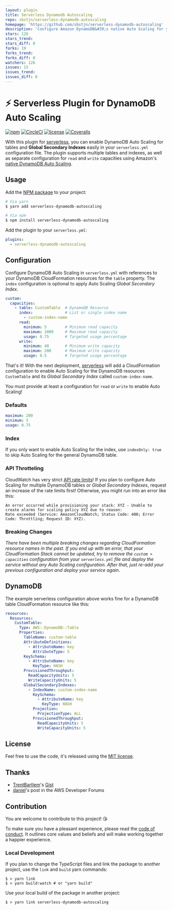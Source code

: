 ```yaml
---
layout: plugin
title: Serverless Dynamodb Autoscaling
repo: sbstjn/serverless-dynamodb-autoscaling
homepage: 'https://github.com/sbstjn/serverless-dynamodb-autoscaling'
description: 'Configure Amazon DynamoDB&#39;s native Auto Scaling for your table capacities.'
stars: 126
stars_trend: 
stars_diff: 0
forks: 19
forks_trend: 
forks_diff: 0
watchers: 126
issues: 15
issues_trend: 
issues_diff: 0
---
```



# ⚡️ Serverless Plugin for DynamoDB Auto Scaling

[![npm](https://img.shields.io/npm/v/serverless-dynamodb-autoscaling.svg)](https://www.npmjs.com/package/serverless-dynamodb-autoscaling)
[![CircleCI](https://img.shields.io/circleci/project/github/sbstjn/serverless-dynamodb-autoscaling/master.svg)](https://circleci.com/gh/sbstjn/serverless-dynamodb-autoscaling)
[![license](https://img.shields.io/github/license/sbstjn/serverless-dynamodb-autoscaling.svg)](https://github.com/sbstjn/serverless-dynamodb-autoscaling/blob/master/LICENSE.md)
[![Coveralls](https://img.shields.io/coveralls/sbstjn/serverless-dynamodb-autoscaling.svg)](https://coveralls.io/github/sbstjn/serverless-dynamodb-autoscaling)

With this plugin for [serverless](https://serverless.com), you can enable DynamoDB Auto Scaling for tables and **Global Secondary Indexes** easily in your `serverless.yml` configuration file. The plugin supports multiple tables and indexes, as well as separate configuration for `read` and `write` capacities using Amazon's [native DynamoDB Auto Scaling](https://aws.amazon.com/blogs/aws/new-auto-scaling-for-amazon-dynamodb/).

## Usage

Add the [NPM package](https://www.npmjs.com/package/serverless-dynamodb-autoscaling) to your project:

```bash
# Via yarn
$ yarn add serverless-dynamodb-autoscaling

# Via npm
$ npm install serverless-dynamodb-autoscaling
```

Add the plugin to your `serverless.yml`:

```yaml
plugins:
  - serverless-dynamodb-autoscaling
```

## Configuration

Configure DynamoDB Auto Scaling in `serverless.yml` with references to your DynamoDB CloudFormation resources for the `table` property. The `index` configuration is optional to apply Auto Scaling *Global Secondary Index*.

```yaml
custom:
  capacities:
    - table: CustomTable  # DynamoDB Resource
      index:              # List or single index name
        - custom-index-name
      read:
        minimum: 5        # Minimum read capacity
        maximum: 1000     # Maximum read capacity
        usage: 0.75       # Targeted usage percentage
      write:
        minimum: 40       # Minimum write capacity
        maximum: 200      # Maximum write capacity
        usage: 0.5        # Targeted usage percentage
```

That's it! With the next deployment, [serverless](https://serverless.com) will add a CloudFormation configuration to enable Auto Scaling for the DynamoDB resources `CustomTable` and its *Global Secondary Index* called `custom-index-name`. 

You must provide at least a configuration for `read` or `write` to enable Auto Scaling!

### Defaults

```yaml
maximum: 200
minimum: 5
usage: 0.75
```

### Index

If you only want to enable Auto Scaling for the index, use `indexOnly: true` to skip Auto Scaling for the general DynamoDB table.

### API Throtteling

CloudWatch has very strict [API rate limits](http://docs.aws.amazon.com/AmazonCloudWatch/latest/monitoring/cloudwatch_limits.html)! If you plan to configure Auto Scaling for multiple DynamoDB tables or *Global Secondary Indexes*, request an increase of the rate limits first! Otherwise, you might run into an error like this:

```
An error occurred while provisioning your stack: XYZ - Unable to create alarms for scaling policy XYZ due to reason: 
Rate exceeded (Service: AmazonCloudWatch; Status Code: 400; Error Code: Throttling; Request ID: XYZ).
```

### Breaking Changes

*There have been multiple breaking changes regarding CloudFormation resource names in the past. If you end up with an error, that your CloudFormation Stack cannot be updated, try to remove the `custom > capacities` configuration from your `serverless.yml` file and deploy the service without any Auto Scaling configuration. After that, just re-add your previous configuration and deploy your service again.*

## DynamoDB

The example serverless configuration above works fine for a DynamoDB table CloudFormation resource like this:

```yaml
resources:
  Resources:
    CustomTable:
      Type: AWS::DynamoDB::Table
      Properties:
        TableName: custom-table
        AttributeDefinitions:
          - AttributeName: key
            AttributeType: S
        KeySchema:
          - AttributeName: key
            KeyType: HASH
        ProvisionedThroughput:
          ReadCapacityUnits: 5
          WriteCapacityUnits: 5
        GlobalSecondaryIndexes:
          - IndexName: custom-index-name
            KeySchema:
              - AttributeName: key
                KeyType: HASH
            Projection:
              ProjectionType: ALL
            ProvisionedThroughput:
              ReadCapacityUnits: 5
              WriteCapacityUnits: 5
```

## License

Feel free to use the code, it's released using the [MIT license](LICENSE.md).

## Thanks

- [TrentBartlem](https://github.com/TrentBartlem)'s [Gist](https://gist.github.com/TrentBartlem/292be37d496361d551fff6659d87fb0e) 
- [daniel](https://forums.aws.amazon.com/message.jspa?messageID=789667#jive-message-792127)'s post in the AWS Developer Forums

## Contribution

You are welcome to contribute to this project! 😘 

To make sure you have a pleasant experience, please read the [code of conduct](CODE_OF_CONDUCT.md). It outlines core values and beliefs and will make working together a happier experience.

### Local Development

If you plan to change the TypeScript files and link the package to another project, use the `link` and `build` yarn commands:

```
$ > yarn link
$ > yarn build:watch # or "yarn build"
```

Use your local build of the package in another project:

```
$ > yarn link serverless-dynamodb-autoscaling
```
